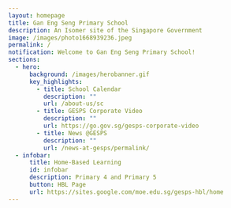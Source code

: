 ```yaml
---
layout: homepage
title: Gan Eng Seng Primary School
description: An Isomer site of the Singapore Government
image: /images/photo1668939236.jpeg
permalink: /
notification: Welcome to Gan Eng Seng Primary School!
sections:
  - hero:
      background: /images/herobanner.gif
      key_highlights:
        - title: School Calendar
          description: ""
          url: /about-us/sc
        - title: GESPS Corporate Video
          description: ""
          url: https://go.gov.sg/gesps-corporate-video
        - title: News @GESPS
          description: ""
          url: /news-at-gesps/permalink/
  - infobar:
      title: Home-Based Learning
      id: infobar
      description: Primary 4 and Primary 5
      button: HBL Page
      url: https://sites.google.com/moe.edu.sg/gesps-hbl/home
---
```


